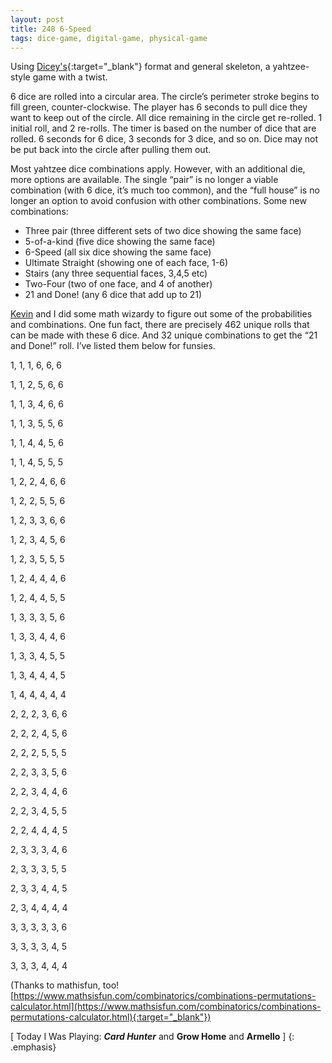 ```yaml
---
layout: post
title: 248 6-Speed
tags: dice-game, digital-game, physical-game
---
```

Using [Dicey's](http://sandcastle.co/dicey){:target="_blank"} format and general skeleton, a yahtzee-style game with a twist.

6 dice are rolled into a circular area.  The circle’s perimeter stroke begins to fill green, counter-clockwise.  The player has 6 seconds to pull dice they want to keep out of the circle.  All dice remaining in the circle get re-rolled.  1 initial roll, and 2 re-rolls. The timer is based on the number of dice that are rolled. 6 seconds for 6 dice, 3 seconds for 3 dice, and so on.  Dice may not be put back into the circle after pulling them out.

Most yahtzee dice combinations apply. However, with an additional die, more options are available.  The single “pair” is no longer a viable combination (with 6 dice, it’s much too common), and the “full house” is no longer an option to avoid confusion with other combinations.  Some new combinations:

- Three pair (three different sets of two dice showing the same face)
- 5-of-a-kind (five dice showing the same face)
- 6-Speed (all six dice showing the same face)
- Ultimate Straight (showing one of each face, 1-6)
- Stairs (any three sequential faces, 3,4,5 etc)
- Two-Four (two of one face, and 4 of another)
- 21 and Done! (any 6 dice that add up to 21)

[Kevin](http://kevinmcgillivray.net) and I did some math wizardy to figure out some of the probabilities and combinations.  One fun fact, there are precisely 462 unique rolls that can be made with these 6 dice.  And 32 unique combinations to get the “21 and Done!” roll.  I’ve listed them below for funsies.

1, 1, 1, 6, 6, 6

1, 1, 2, 5, 6, 6

1, 1, 3, 4, 6, 6

1, 1, 3, 5, 5, 6

1, 1, 4, 4, 5, 6

1, 1, 4, 5, 5, 5

1, 2, 2, 4, 6, 6

1, 2, 2, 5, 5, 6

1, 2, 3, 3, 6, 6

1, 2, 3, 4, 5, 6

1, 2, 3, 5, 5, 5

1, 2, 4, 4, 4, 6

1, 2, 4, 4, 5, 5

1, 3, 3, 3, 5, 6

1, 3, 3, 4, 4, 6

1, 3, 3, 4, 5, 5

1, 3, 4, 4, 4, 5

1, 4, 4, 4, 4, 4

2, 2, 2, 3, 6, 6

2, 2, 2, 4, 5, 6

2, 2, 2, 5, 5, 5

2, 2, 3, 3, 5, 6

2, 2, 3, 4, 4, 6

2, 2, 3, 4, 5, 5

2, 2, 4, 4, 4, 5

2, 3, 3, 3, 4, 6

2, 3, 3, 3, 5, 5

2, 3, 3, 4, 4, 5

2, 3, 4, 4, 4, 4

3, 3, 3, 3, 3, 6

3, 3, 3, 3, 4, 5

3, 3, 3, 4, 4, 4


(Thanks to mathisfun, too! [https://www.mathsisfun.com/combinatorics/combinations-permutations-calculator.html](https://www.mathsisfun.com/combinatorics/combinations-permutations-calculator.html){:target="_blank"})

[ Today I Was Playing: ***Card Hunter*** and **Grow Home** and **Armello** ]
{: .emphasis}

